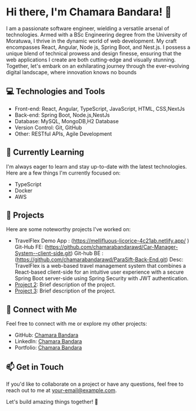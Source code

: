 # Hi there, I'm Chamara Bandara! 👋

I am a passionate software engineer, wielding a versatile arsenal of technologies. Armed with a BSc Engineering degree from the University of Moratuwa, I thrive in the dynamic world of web development. My craft encompasses React, Angular, Node js, Spring Boot, and Nest.js. I possess a unique blend of technical prowess and design finesse, ensuring that the web applications I create are both cutting-edge and visually stunning. Together, let's embark on an exhilarating journey through the ever-evolving digital landscape, where innovation knows no bounds 

## 💻 Technologies and Tools

- Front-end: React, Angular, TypeScript, JavaScript, HTML, CSS,NextJs 
- Back-end: Spring Boot, Node.js,NestJs
- Database: MySQL, MongoDB,H2 Database
- Version Control: Git, GitHub
- Other: RESTful APIs, Agile Development

## 🌱 Currently Learning

I'm always eager to learn and stay up-to-date with the latest technologies. Here are a few things I'm currently focused on:

- TypeScript
- Docker
- AWS

## 🚀 Projects

Here are some noteworthy projects I've worked on:

- TravelFlex
    Demo App : (https://mellifluous-licorice-4c21ab.netlify.app/ )
    Git-Hub FE: (https://github.com/chamarabandarawd/Car-Manager-System--client-side.git)
    Git-hub BE : (https://github.com/chamarabandarawd/ParaSift-Back-End.git)
  Desc: TravelFlex is a web-based travel management system that combines a React-based client-side for an intuitive user experience with a secure Spring Boot server-side using Spring Security with JWT authentication.
- [Project 2](https://github.com/your-username/project-2): Brief description of the project.
- [Project 3](https://github.com/your-username/project-3): Brief description of the project.

## 🔗 Connect with Me

Feel free to connect with me or explore my other projects:

- GitHub: [Chamara Bandara]([https://github.com/your-username](https://github.com/chamarabandarawd))
- LinkedIn: [Chamara Bandara]([https://www.linkedin.com/in/your-name](https://www.linkedin.com/in/chamara-bandara-096681141?lipi=urn%3Ali%3Apage%3Ad_flagship3_profile_view_base_contact_details%3BONRsWU8oTVqINEw6JHcP0Q%3D%3D))
- Portfolio: [Chamara Bandara]([https://www.your-portfolio.com](https://lustrous-pavlova-33adfe.netlify.app/))

## 📫 Get in Touch

If you'd like to collaborate on a project or have any questions, feel free to reach out to me at your-email@example.com.

Let's build amazing things together! 🚀
